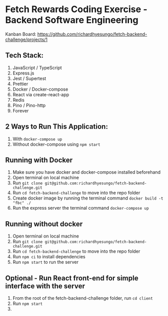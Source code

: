 # Fetch Rewards Coding Exercise - Backend Software Engineering

Kanban Board: https://github.com/richardhyesungo/fetch-backend-challenge/projects/1

## Tech Stack:
1. JavaScript / TypeScript
2. Express.js
3. Jest / Supertest
4. Prettier
5. Docker / Docker-compose
6. React via create-react-app
7. Redis
8. Pino / Pino-http
9. Forever

## 2 Ways to Run This Application:
1. With `docker-compose up`
2. Without docker-compose using `npm start`

## Running with Docker
1. Make sure you have docker and docker-compose installed beforehand
2. Open terminal on local machine
3. Run `git clone git@github.com:richardhyesungo/fetch-backend-challenge.git`
4. Run `cd fetch-backend-challenge` to move into the repo folder
5. Create docker image by running the terminal command `docker build -t "fbc" ./`
6. Run the express server the terminal command `docker-compose up`

## Running without docker
1. Open terminal on local machine
2. Run `git clone git@github.com:richardhyesungo/fetch-backend-challenge.git`
3. Run `cd fetch-backend-challenge` to move into the repo folder
4. Run `npm ci` to install dependencies
5. Run `npm start` to run the server

## Optional - Run React front-end for simple interface with the server
1. From the root of the fetch-backend-challenge folder, run `cd client`
2. Run `npm start`
3. 
